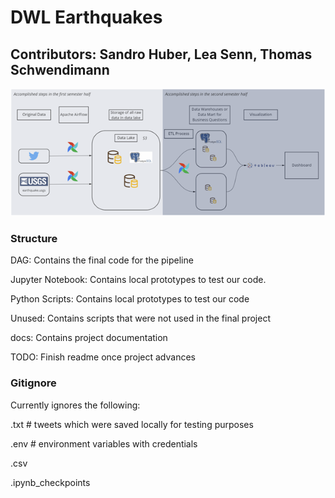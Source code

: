 # DWL Earthquakes
## Contributors: Sandro Huber, Lea Senn, Thomas Schwendimann

![Architecture](img/architecture.png)

### Structure

DAG: Contains the final code for the pipeline

Jupyter Notebook: Contains local prototypes to test our code. 

Python Scripts: Contains local prototypes to test our code

Unused: Contains scripts that were not used in the final project

docs: Contains project documentation

TODO: Finish readme once project advances


### Gitignore
Currently ignores the following:

.txt # tweets which were saved locally for testing purposes

.env # environment variables with credentials

.csv

.ipynb_checkpoints